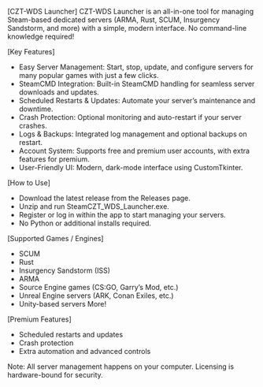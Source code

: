 [CZT-WDS Launcher]
CZT-WDS Launcher is an all-in-one tool for managing Steam-based dedicated servers (ARMA, Rust, SCUM, Insurgency Sandstorm, and more) with a simple, modern interface. No command-line knowledge required!

[Key Features]
- Easy Server Management: Start, stop, update, and configure servers for many popular games with just a few clicks.
- SteamCMD Integration: Built-in SteamCMD handling for seamless server downloads and updates.
- Scheduled Restarts & Updates: Automate your server’s maintenance and downtime.
- Crash Protection: Optional monitoring and auto-restart if your server crashes.
- Logs & Backups: Integrated log management and optional backups on restart.
- Account System: Supports free and premium user accounts, with extra features for premium.
- User-Friendly UI: Modern, dark-mode interface using CustomTkinter.

[How to Use]
- Download the latest release from the Releases page.
- Unzip and run SteamCZT_WDS_Launcher.exe.
- Register or log in within the app to start managing your servers.
- No Python or additional installs required.

[Supported Games / Engines]
- SCUM
- Rust
- Insurgency Sandstorm (ISS)
- ARMA
- Source Engine games (CS:GO, Garry’s Mod, etc.)
- Unreal Engine servers (ARK, Conan Exiles, etc.)
- Unity-based servers
More!

[Premium Features]
- Scheduled restarts and updates
- Crash protection
- Extra automation and advanced controls

Note: All server management happens on your computer. Licensing is hardware-bound for security.